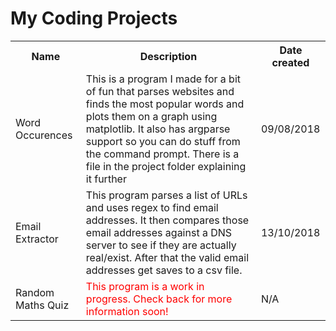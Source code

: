# My Coding Projects
<table>
  <tr>
    <th>Name</th>
    <th>Description</th>
    <th>Date created</th>
  </tr>
  <tr>
    <td>Word Occurences</td>
    <td>This is a program I made for a bit of fun that parses websites and finds the most popular words and plots them on a graph using matplotlib. It also has argparse support so you can do stuff from the command prompt. There is a file in the project folder explaining it further</td>
    <td>09/08/2018</td>
  </tr>
  <tr>
    <td>Email Extractor</td>
    <td>This program parses a list of URLs and uses regex to find email addresses. It then compares those email addresses against a DNS server to see if they are actually real/exist. After that the valid email addresses get saves to a csv file.</td>
    <td>13/10/2018</td>
  </tr>
  <tr>
    <td>Random Maths Quiz</td>
    <td style="color: red">This program is a work in progress. Check back for more information soon!</td>
    <td>N/A</td>
  </tr>
